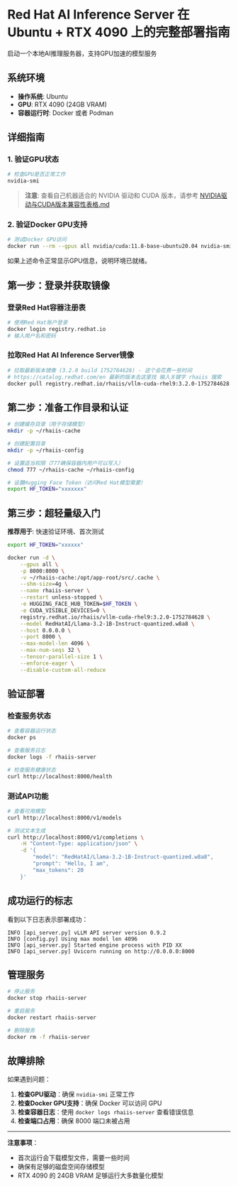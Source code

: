 # Red Hat AI Inference Server 在 Ubuntu + RTX 4090 上的完整部署指南

启动一个本地AI推理服务器，支持GPU加速的模型服务

## 系统环境

- **操作系统**: Ubuntu
- **GPU**: RTX 4090 (24GB VRAM)
- **容器运行时**: Docker 或者 Podman

## 详细指南

### 1. 验证GPU状态

```bash
# 检查GPU是否正常工作
nvidia-smi
```

> **注意**: 查看自己机器适合的 NVIDIA 驱动和 CUDA 版本，请参考 [NVIDIA驱动与CUDA版本兼容性表格.md](NVIDIA驱动与CUDA版本兼容性表格.md)

### 2. 验证Docker GPU支持

```bash
# 测试Docker GPU访问
docker run --rm --gpus all nvidia/cuda:11.8-base-ubuntu20.04 nvidia-smi
```

如果上述命令正常显示GPU信息，说明环境已就绪。

## 第一步：登录并获取镜像

### 登录Red Hat容器注册表

```bash
# 使用Red Hat账户登录
docker login registry.redhat.io
# 输入用户名和密码
```

### 拉取Red Hat AI Inference Server镜像

```bash
# 拉取最新版本镜像 (3.2.0 build 1752784628) - 这个会花费一些时间
# https://catalog.redhat.com/en 最新的版本去这里找 输入关键字 rhaiis 搜索
docker pull registry.redhat.io/rhaiis/vllm-cuda-rhel9:3.2.0-1752784628
```

## 第二步：准备工作目录和认证

```bash
# 创建缓存目录（用于存储模型）
mkdir -p ~/rhaiis-cache

# 创建配置目录
mkdir -p ~/rhaiis-config

# 设置适当权限（777确保容器内用户可以写入）
chmod 777 ~/rhaiis-cache ~/rhaiis-config

# 设置Hugging Face Token（访问Red Hat模型需要）
export HF_TOKEN="xxxxxxx"
```

## 第三步：超轻量级入门

**推荐用于**: 快速验证环境、首次测试

```bash
export HF_TOKEN="xxxxxx"

docker run -d \
    --gpus all \
    -p 8000:8000 \
    -v ~/rhaiis-cache:/opt/app-root/src/.cache \
    --shm-size=4g \
    --name rhaiis-server \
    --restart unless-stopped \
    -e HUGGING_FACE_HUB_TOKEN=$HF_TOKEN \
    -e CUDA_VISIBLE_DEVICES=0 \
    registry.redhat.io/rhaiis/vllm-cuda-rhel9:3.2.0-1752784628 \
    --model RedHatAI/Llama-3.2-1B-Instruct-quantized.w8a8 \
    --host 0.0.0.0 \
    --port 8000 \
    --max-model-len 4096 \
    --max-num-seqs 32 \
    --tensor-parallel-size 1 \
    --enforce-eager \
    --disable-custom-all-reduce
```

## 验证部署

### 检查服务状态

```bash
# 查看容器运行状态
docker ps

# 查看服务日志
docker logs -f rhaiis-server

# 检查服务健康状态
curl http://localhost:8000/health
```

### 测试API功能

```bash
# 查看可用模型
curl http://localhost:8000/v1/models

# 测试文本生成
curl http://localhost:8000/v1/completions \
    -H "Content-Type: application/json" \
    -d '{
        "model": "RedHatAI/Llama-3.2-1B-Instruct-quantized.w8a8",
        "prompt": "Hello, I am",
        "max_tokens": 20
    }'
```

## 成功运行的标志

看到以下日志表示部署成功：
```
INFO [api_server.py] vLLM API server version 0.9.2
INFO [config.py] Using max model len 4096
INFO [api_server.py] Started engine process with PID XX
INFO [api_server.py] Uvicorn running on http://0.0.0.0:8000
```

## 管理服务

```bash
# 停止服务
docker stop rhaiis-server

# 重启服务
docker restart rhaiis-server

# 删除服务
docker rm -f rhaiis-server
```

## 故障排除

如果遇到问题：

1. **检查GPU驱动**：确保 `nvidia-smi` 正常工作
2. **检查Docker GPU支持**：确保 Docker 可以访问 GPU
3. **检查容器日志**：使用 `docker logs rhaiis-server` 查看错误信息
4. **检查端口占用**：确保 8000 端口未被占用

---

**注意事项**：
- 首次运行会下载模型文件，需要一些时间
- 确保有足够的磁盘空间存储模型
- RTX 4090 的 24GB VRAM 足够运行大多数量化模型
